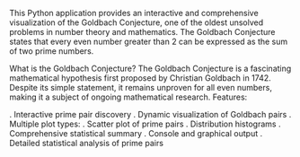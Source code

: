 This Python application provides an interactive and comprehensive visualization of the Goldbach Conjecture, one of the oldest unsolved problems in number theory and mathematics. The Goldbach Conjecture states that every even number greater than 2 can be expressed as the sum of two prime numbers.

What is the Goldbach Conjecture?
The Goldbach Conjecture is a fascinating mathematical hypothesis first proposed by Christian Goldbach in 1742. Despite its simple statement, it remains unproven for all even numbers, making it a subject of ongoing mathematical research.
Features: 

. Interactive prime pair discovery
. Dynamic visualization of Goldbach pairs
. Multiple plot types:
. Scatter plot of prime pairs
. Distribution histograms
. Comprehensive statistical summary
. Console and graphical output
. Detailed statistical analysis of prime pairs
